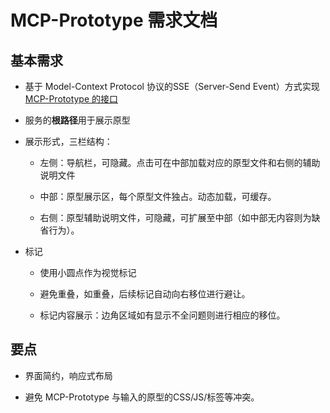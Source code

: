 # MCP-Prototype 需求文档

## 基本需求

- 基于 Model-Context Protocol 协议的SSE（Server-Send Event）方式实现 [MCP-Prototype 的接口](../../interface.md)

- 服务的**根路径**用于展示原型

- 展示形式，三栏结构：
  
  - 左侧：导航栏，可隐藏。点击可在中部加载对应的原型文件和右侧的辅助说明文件
  
  - 中部：原型展示区，每个原型文件独占。动态加载，可缓存。
  
  - 右侧：原型辅助说明文件，可隐藏，可扩展至中部（如中部无内容则为缺省行为）。

- 标记
  
  - 使用小圆点作为视觉标记
  
  - 避免重叠，如重叠，后续标记自动向右移位进行避让。
  
  - 标记内容展示：边角区域如有显示不全问题则进行相应的移位。

## 要点

- 界面简约，响应式布局

- 避免 MCP-Prototype 与输入的原型的CSS/JS/标签等冲突。


